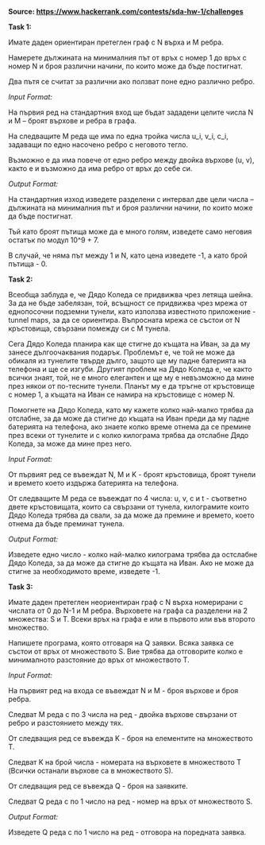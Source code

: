 **Source: https://www.hackerrank.com/contests/sda-hw-1/challenges**

**Task 1:**

Имате даден ориентиран претеглен граф с N върха и M ребра.

Намерете дължината на минималния път от връх с номер 1 до връх с номер N и броя различни начини, по които може да бъде постигнат.

Два пътя се считат за различни ако ползват поне едно различно ребро.

*Input Format:*

На първия ред на стандартния вход ще бъдат зададени целите числа N и M – броят върхове и ребра в графа.

На следващите M реда ще има по една тройка числа u_i, v_i, c_i, задаващи по едно насочено ребро с неговото тегло.

Възможно е да има повече от едно ребро между двойка върхове (u, v), както е и възможно да има ребро от връх до себе си.

*Output Format:*

На стандартния изход изведете разделени с интервал две цели числа – дължината на минималния път и броя различни начини, по които може да бъде постигнат.

Тъй като броят пътища може да е много голям, изведете само неговия остатък по модул 10^9 + 7.

В случай, че няма път между 1 и N, като цена изведете -1, а като брой пътища - 0.


**Task 2:**

Всеобща заблуда е, че Дядо Коледа се придвижва чрез летяща шейна. За да не бъде забелязан, той, всъщност се придвижва чрез мрежа от еднопосочни подземни тунели, като използва известното приложение - tunnel maps, за да се ориентира. Въпросната мрежа се състои от N кръстовища, свързани помежду си с M тунела.

Сега Дядо Kоледа планира как ще стигне до къщата на Иван, за да му занесе дългоочаквания подарък. Проблемът е, че той не може да обикаля из тунелите твърде дълго, защото ще му падне батерията на телефона и ще се изгуби. Другият проблем на Дядо Коледа е, че както всички знаят, той, не е много елегантен и ще му е невъзможно да мине през някои от по-тесните тунели. Планът му е да тръгне от кръстовище с номер 1, а къщата на Иван се намира на кръстовище с номер N.

Помогнете на Дядо Коледа, като му кажете колко най-малко трябва да отслабне, за да може да стигне до къщата на Иван преди да му падне батерията на телефона, ако знаете колко време отнема да се премине през всеки от тунелите и с колко килограма трябва да отслабне Дядо Коледа, за може да мине през него.

*Input Format:*

От първият ред се въвеждат N, M и K - броят кръстовища, броят тунели и времето което издържа батерията на телефона.

От следващите M реда се  въвеждат по 4 числа: u, v, c и t - съответно двете кръстовищата, които са свързани от тунела, килограмите които Дядо Коледа трябва да свали, за да може да премине и времето, което отнема да бъде преминат тунела.

*Output Format:*

Изведете едно число - колко най-малко килограма трябва да остслабне Дядо Коледа, за да може да стигне до къщата на Иван. Ако не може да стигне за необходимото време, изведете -1.


**Task 3:**

Имате даден претеглен неориентиран граф с N върха номерирани с числата от 0 до N-1 и M ребра. Върховете на графа са разделени на 2 множества: S и T. Всеки връх на графа е или в първото или във второто множество.

Напишете програма, която отговаря на Q заявки. Всяка заявка се състои от връх от множеството S. Вие трябва да отговорите колко е минималното разстояние до връх от множеството T.

*Input Format:*

На първият ред на входа се въвеждат N и M - броя върхове и броя ребра.

Следват M реда с по 3 числа на ред - двойка върхове свързани от ребро и разстоянието между тях.

От следващия ред се въвежда K - броя на елементите на множеството T.

Следват K на брой числа - номерата на върховете в множеството T (Всички останали върхове са в множеството S).

От следващия ред се въвежда Q - броя на заявките.

Следват Q реда с пo 1 число на ред - номер на връх от множеството S.

*Output Format:*

Изведете Q реда с по 1 число на ред - отговора на поредната заявка.
